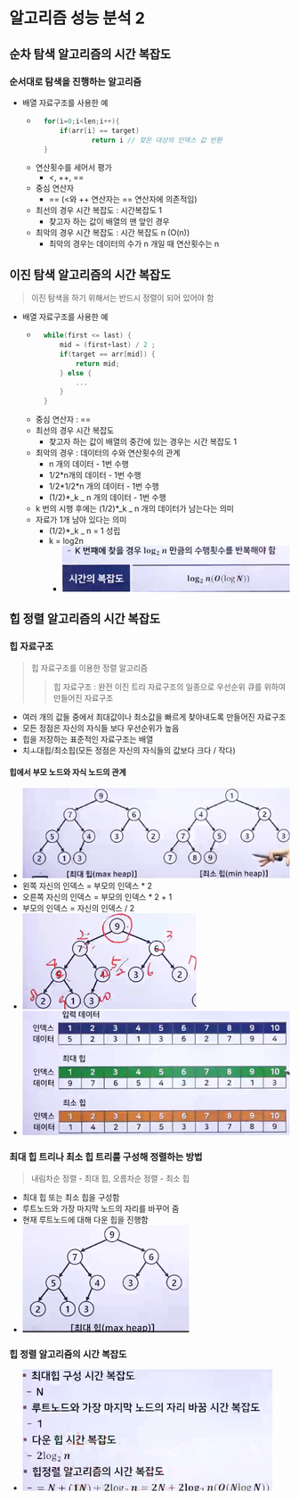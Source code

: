 # 알고리즘 성능 분석 2

## 순차 탐색 알고리즘의 시간 복잡도

### 순서대로 탐색을 진행하는 알고리즘

- 배열 자료구조를 사용한 예
  - ```c
      for(i=0;i<len;i++){
          if(arr[i] == target)
                  return i // 찾은 대상의 인덱스 값 반환
      }
    ```
  - 연산횟수를 세어서 평가
    - <, ++, ==
  - 중심 연산자
    - == (<와 ++ 연산자는 == 연산자에 의존적임)
  - 최선의 경우 시간 복잡도 : 시간복잡도 1
    - 찾고자 하는 값이 배열의 맨 앞인 경우
  - 최악의 경우 시간 복잡도 : 시간 복잡도 n (O(n))
    - 최악의 경우는 데이터의 수가 n 개일 때 연산횟수는 n

## 이진 탐색 알고리즘의 시간 복잡도

> 이진 탐색을 하기 위해서는 반드시 정렬이 되어 있어야 함

- 배열 자료구조를 사용한 예
  - ```c
      while(first <= last) {
          mid = (first+last) / 2 ;
          if(target == arr[mid]) {
              return mid;
          } else {
              ...
          }
      }
    ```
  - 중심 연산자 : ==
  - 최선의 경우 시간 복잡도
    - 찾고자 하는 값이 배열의 중간에 있는 경우는 시간 복잡도 1
  - 최악의 경우 : 데이터의 수와 연산횟수의 관계
    - n 개의 데이터 - 1번 수행
    - 1/2\*n개의 데이터 - 1번 수행
    - 1/2\*1/2\*n 개의 데이터 - 1번 수행
    - (1/2)\*_k _ n 개의 데이터 - 1번 수행
  - k 번의 시행 후에는 (1/2)\*_k _ n 개의 데이터가 남는다는 의미
  - 자료가 1개 남아 있다는 의미
    - (1/2)\*_k _ n = 1 성립
    - k = log2n
      - ![이진 탐색 알고리즘의 시간 복잡도](image-4.png)

## 힙 정렬 알고리즘의 시간 복잡도

### 힙 자료구조

> 힙 자료구조를 이용한 정렬 알고리즘
>
> > 힙 자료구조 : 완전 이진 트리 자료구조의 일종으로 우선순위 큐를 위하여 만들어진 자료구조

- 여러 개의 값들 중에서 최대값이나 최소값을 빠르게 찾아내도록 만들어진 자료구조
- 모든 정점은 자신의 자식들 보다 우선순위가 높음
- 힙을 저장하는 표준적인 자료구조는 배열
- 치ㅗ대힙/최소힙(모든 정점은 자신의 자식들의 값보다 크다 / 작다)

#### 힙에서 부모 노드와 자식 노드의 관계

- ![힙 트리](image-5.png)
- 왼쪽 자신의 인덱스 = 부모의 인덱스 \* 2
- 오른쪽 자신의 인덱스 = 부모의 인덱스 \* 2 + 1
- 부모의 인덱스 = 자신의 인덱스 / 2
- ![힙 인덱스](image-6.png)
- ![힙 인덱스2](image-7.png)

### 최대 힙 트리나 최소 힙 트리를 구성해 정렬하는 방법

> 내림차순 정렬 - 최대 힙, 오름차순 정렬 - 최소 힙

- 최대 힙 또는 최소 힙을 구성함
- 루트노드와 가장 마지막 노드의 자리를 바꾸어 줌
- 현재 루트노드에 대해 다운 힙을 진행함
- ![최대 힙](image-8.png)

### 힙 정렬 알고리즘의 시간 복잡도

- ![힙 정렬 시간 복잡도](image-9.png)
